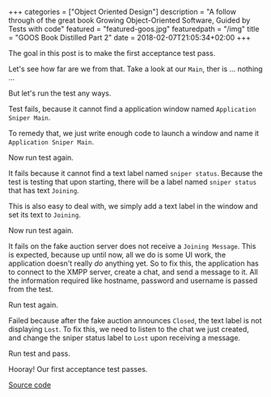 +++
categories = ["Object Oriented Design"]
description = "A follow through of the great book Growing Object-Oriented Software, Guided by Tests with code"
featured = "featured-goos.jpg"
featuredpath = "/img"
title = "GOOS Book Distilled Part 2"
date = 2018-02-07T21:05:34+02:00
+++

The goal in this post is to make the first acceptance test pass.

Let's see how far are we from that. Take a look at our `Main`, ther is ... nothing ...

But let's run the test any ways.

Test fails, because it cannot find a application window named `Application Sniper Main`.

To remedy that, we just write enough code to launch a window and name it `Application Sniper Main`.

Now run test again.

It fails because it cannot find a text label named `sniper status`. Because the test is testing that upon starting, there will be a label named `sniper status` that has text `Joining`.

This is also easy to deal with, we simply add a text label in the window and set its text to `Joining`.

Now run test again.

It fails on the fake auction server does not receive a `Joining Message`. This is expected, because up until now, all we do is some UI work, the application doesn't really *do* anything yet. So to fix this, the application has to connect to the XMPP server, create a chat, and send a message to it. All the information required like hostname, password and username is passed from the test.

Run test again.

Failed because after the fake auction announces `Closed`, the text label is not displaying `Lost`. To fix this, we need to listen to the chat we just created, and change the sniper status label to `Lost` upon receiving a message.

Run test and pass.

Hooray! Our first acceptance test passes.

[Source code](https://github.com/lvguowei/GOOS/commit/a581159c66504259ee11b1cfe84cbda5bdae1baa)
